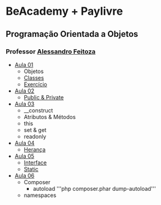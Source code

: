 # BeAcademy + Paylivre

## Programação Orientada a Objetos

### Professor [Alessandro Feitoza](https://github.com/alessandrofeitoza)

-   [Aula 01](./aula-01/intro.php)
    -   Objetos
    -   [Classes](./aula-01/Aluno.php)
    -   [Exercício](./aula-01/exec)
-   [Aula 02](./aula-02/index.php)
    -   [Public & Private](./aula-02/product.php)
-   [Aula 03](./aula-03)
    -   \_\_construct
    -   Atributos & Métodos
    -   this
    -   set & get
    -   readonly
-   [Aula 04](./aula-04)
    -   [Herança](./aula-04/index.php)
-   [Aula 05](./aula-05)
    -   [Interface](./aula-05/Interfaces/)
    -   [Static](./aula-05/ValidarCpf)
-   [Aula 06](./aula-06/)
    -   Composer
        -   autoload '''php composer.phar dump-autoload'''
    -   namespaces
